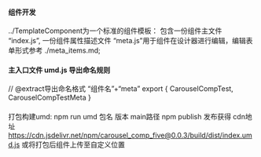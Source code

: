 #### 组件开发
../TemplateComponent为一个标准的组件模板： 包含一份组件主文件 “index.js”, 一份组件属性描述文件 “meta.js”用于组件在设计器进行编辑，编辑表单形式参考 ./meta_items.md;
#### 主入口文件 umd.js 导出命名规则
// @extract导出命名格式 “组件名”+“meta” 
export { CarouselCompTest, CarouselCompTestMeta }
####
打包构建umd: npm run umd                                  包名              版本          main路径
npm publish 发布获得 cdn地址 https://cdn.jsdelivr.net/npm/carousel_comp_five@0.0.3/build/dist/index.umd.js  或将打包后组件上传至自定义位置
